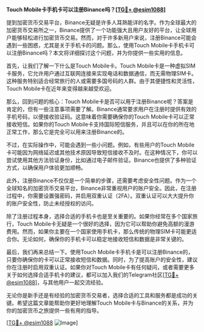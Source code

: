 **Touch Mobile卡手机卡可以注册Binance吗？[[TG💪+ @esim1088](https://t.me/s/esim1088)]**

提到加密货币交易平台，Binance无疑是许多人耳熟能详的名字。作为全球最大的加密货币交易所之一，Binance提供了一个功能强大且用户友好的平台，让全球用户能够轻松进行加密货币交易。然而，对于许多新用户来说，注册Binance可能会遇到一些困惑，尤其是关于手机卡的问题。那么，使用Touch Mobile卡手机卡可以注册Binance吗？本文将详细探讨这个问题，并为你提供一些实用的信息。

首先，让我们了解一下什么是Touch Mobile卡。Touch Mobile卡是一种虚拟SIM卡服务，它允许用户通过互联网连接来实现电话和数据通信，而无需物理SIM卡。这种服务特别适合经常旅行的人或需要多国号码的人群。由于其便捷性和灵活性，Touch Mobile卡在近年来变得越来越受欢迎。

那么，回到问题的核心：Touch Mobile卡是否可以用于注册Binance呢？答案是肯定的，但有一些注意事项需要了解。Binance通常要求用户在注册时提供有效的手机号码，以便接收验证码。这意味着你需要确保你的Touch Mobile卡可以正常接收短信。如果你的Touch Mobile卡支持国际短信服务，并且可以在你的所在地正常工作，那么它是完全可以用来注册Binance的。

不过，在实际操作中，可能会遇到一些小问题。例如，有些用户的Touch Mobile卡可能因为网络延迟或其他技术原因导致短信接收不及时。在这种情况下，你可以尝试使用其他方法验证身份，比如通过电子邮件验证。Binance也提供了多种验证方式，以确保用户体验更加顺畅。

此外，注册Binance不仅仅是一个简单的步骤，还需要考虑安全性问题。作为一个全球知名的加密货币交易平台，Binance非常重视用户的账户安全。因此，在注册过程中，你需要设置强密码，并启用双重认证（2FA）。双重认证可以大大提升你的账户安全性，防止未经授权的访问。

除了注册过程本身，选择合适的手机卡也是至关重要的。如果你经常在多个国家旅行，Touch Mobile卡无疑是一个很好的选择，因为它可以帮助你避免高额的漫游费用。然而，如果你主要在一个国家使用手机卡，那么传统的物理SIM卡可能更适合你。无论如何，确保你的手机卡可以稳定地接收短信和数据是非常关键的。

最后，我们再来总结一下。使用Touch Mobile卡手机卡是可以注册Binance的，只要你确保你的卡可以正常接收短信和数据。同时，为了提高账户的安全性，建议你在注册时启用双重认证。如果你对Touch Mobile卡有任何疑问，或者需要更多关于如何选择合适手机卡的建议，都可以加入我们的Telegram社区[[TG💪+ @esim1088](https://t.me/s/esim1088)]，与其他用户一起交流经验。

无论你是新手还是有经验的加密货币交易者，选择合适的工具和服务都是成功的关键。希望这篇文章能帮助你更好地理解Touch Mobile卡与Binance的关系，并为你的加密货币之旅提供一些有用的指导。

[[TG💪+ @esim1088](https://t.me/s/esim1088) ![Image](https://i.postimg.cc/4NQfJmqS/Snipaste-2025-05-13-00-14-12.png)]